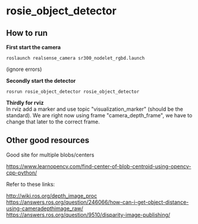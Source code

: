 # rosie_object_detector

## How to run

__First start the camera__  

```
roslaunch realsense_camera sr300_nodelet_rgbd.launch
```
(ignore errors)

__Secondly start the detector__  
```
rosrun rosie_object_detector rosie_object_detector
```
__Thirdly for rviz__  
In rviz add a marker and use topic "visualization_marker" (should be the standard). We are right now using frame "camera_depth_frame", 
we have to change that later to the correct frame.

## Other good resources
Good site for multiple blobs/centers  

https://www.learnopencv.com/find-center-of-blob-centroid-using-opencv-cpp-python/  

Refer to these links:

http://wiki.ros.org/depth_image_proc  
https://answers.ros.org/question/246066/how-can-i-get-object-distance-using-cameradepthimage_raw/  
https://answers.ros.org/question/9510/disparity-image-publishing/
